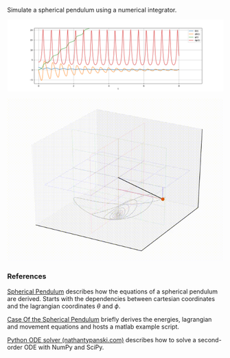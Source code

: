 Simulate a spherical pendulum using a numerical integrator.

![alt text](doc/im1.png)

![alt text](doc/im2.gif)


### References
[Spherical Pendulum](http://farside.ph.utexas.edu/teaching/336k/Newtonhtml/node82.html) describes how the equations of a spherical pendulum are derived. Starts with the dependencies between cartesian coordinates and the lagrangian coordinates $\theta$ and $\phi$.

[Case Of the Spherical Pendulum](http://physique.unice.fr/sem6/2011-2012/PagesWeb/PT/Pendule/En/study2_spherical.html) briefly derives the energies, lagrangian and movement equations and hosts a matlab example script.

[Python ODE solver (nathantypanski.com)](https://nathantypanski.com/blog/2014-08-23-ode-solver-py.html) describes how to solve a second-order ODE with NumPy and SciPy.